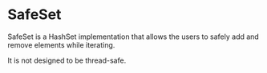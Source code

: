 # SafeSet

SafeSet is a HashSet implementation that allows the users to safely add and remove elements while iterating.

It is not designed to be thread-safe.

